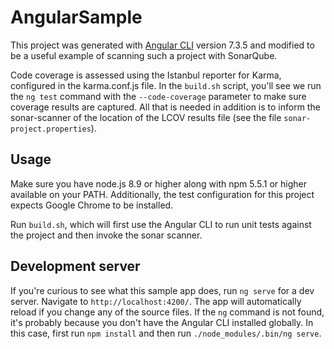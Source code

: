 # AngularSample

This project was generated with [Angular CLI](https://github.com/angular/angular-cli) version 7.3.5 and modified to be a useful example of scanning such a project with SonarQube.

Code coverage is assessed using the Istanbul reporter for Karma, configured in the karma.conf.js file. In the `build.sh` script, you'll see we run the `ng test` command with the `--code-coverage` parameter to make sure coverage results are captured. All that is needed in addition is to inform the sonar-scanner of the location of the LCOV results file (see the file `sonar-project.properties`). 

## Usage

Make sure you have node.js 8.9 or higher along with npm 5.5.1 or higher available on your PATH. Additionally, the test configuration for this project expects Google Chrome to be installed.

Run `build.sh`, which will first use the Angular CLI to run unit tests against the project and then invoke the sonar scanner.

## Development server

If you're curious to see what this sample app does, run `ng serve` for a dev server. Navigate to `http://localhost:4200/`. The app will automatically reload if you change any of the source files. If the `ng` command is not found, it's probably because you don't have the Angular CLI installed globally. In this case, first run `npm install` and then run `./node_modules/.bin/ng serve`.
